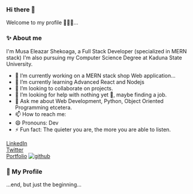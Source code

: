 ### Hi there 👋
Welcome to my profile 🙂🙂🙂...




### ✨ About me
I'm Musa Eleazar Shekoaga, a Full Stack Developer (specialized in MERN stack)
I'm also pursuing my Computer Science Degree at Kaduna State University.


- 🔭 I’m currently working on a MERN stack shop Web application...
- 🌱 I’m currently learning Advanced React and Nodejs
- 👯 I’m looking to collaborate on projects.
- 🤔 I’m looking for help with nothing yet 🙂, maybe finding a job.
- 💬 Ask me about Web Development, Python, Object Oriented Programming etcetera.
- 📫 How to reach me: 
- 😄 Pronouns: Dev
- ⚡ Fun fact: The quieter you are, the more you are able to listen.


<a target="_blank" href="https://www.linkedin.com/in/eleazar-shekoaga-musa-09a70519a">LinkedIn</a>
<br>
<a target="_blank" href="https://mobile.twitter.com/MusaEleazar1">Twitter</a>
<br>
   <a target="_blank" href="https://super-basbousa-130d7c.netlify.app/
">Portfolio</a>
 <a target="_blank" href="https://github.com/anonfedora">
![github](https://img.shields.io/badge/GitHub-000000?style=for-the-badge&logo=GitHub&logoColor=white)
</a>

### 💬 My Profile
...end, but just the beginning...
